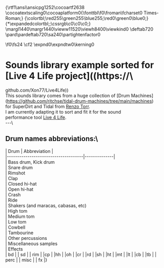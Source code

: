 {\rtf1\ansi\ansicpg1252\cocoartf2638
\cocoatextscaling0\cocoaplatform0{\fonttbl\f0\froman\fcharset0 Times-Roman;}
{\colortbl;\red255\green255\blue255;\red0\green0\blue0;}
{\*\expandedcolortbl;;\cssrgb\c0\c0\c0;}
\margl1440\margr1440\vieww11520\viewh8400\viewkind0
\deftab720
\pard\pardeftab720\sa240\partightenfactor0

\f0\fs24 \cf2 \expnd0\expndtw0\kerning0
# Sounds library example sorted for [Live 4 Life project]((https://\
github.com/Xon77/Live4Life))\
This sounds library comes from a huge collection of [Drum Machines]\
(https://github.com/ritchse/tidal-drum-machines/tree/main/machines)\
for SuperDirt and Tidal from [Renzo Torr](https://github.com/ritchse).\
I am currently adapting it to sort and fit it for the sound\
performance tool [Live 4 Life](https://github.com/Xon77/Live4Life).\
---\
## Drum names abbreviations:\
| Drum                                | Abbreviation |\
|-------------------------------------|--------------|\
| Bass drum, Kick drum\
| Snare drum\
| Rimshot\
| Clap\
| Closed hi-hat\
| Open hi-hat\
| Crash\
| Ride\
| Shakers (and maracas, cabasas, etc)\
| High tom\
| Medium tom\
| Low tom\
| Cowbell\
| Tambourine\
| Other percussions\
| Miscellaneous samples\
| Effects\
| bd | | sd | | rim | |cp | |hh | |oh | |cr | |rd | |sh | |ht | |mt | |lt | |cb | |tb | | perc | | misc | | fx |}